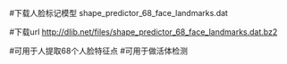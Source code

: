 #下载人脸标记模型
shape_predictor_68_face_landmarks.dat

#下载url
http://dlib.net/files/shape_predictor_68_face_landmarks.dat.bz2

#可用于人提取68个人脸特征点
#可用于做活体检测
